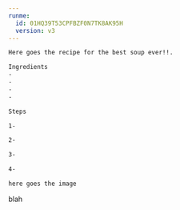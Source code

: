 ```yaml
---
runme:
  id: 01HQ39T53CPFBZF0N7TK8AK95H
  version: v3
---
```


```sh {"id":"01HQ39T7R3VFYY51GP01CFBDVG"}
Here goes the recipe for the best soup ever!!.
```

```sh {"id":"01HQ39VNPHV46HAJ8WHNBVF483"}
Ingredients
-
-
-
-
```

```sh {"id":"01HQ39W5VFS0Z9PZM1EHBQ4CV5"}
Steps

1-

2-

3-

4-
```

```sh {"id":"01HQ39WK5Z45B24JZYCS9DTQ76"}
here goes the image
```
blah
